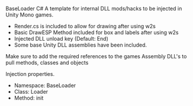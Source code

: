 BaseLoader C#
A template for internal DLL mods/hacks to be injected in Unity Mono games.

- Render.cs is included to allow for drawing after using w2s
- Basic DrawESP Method included for box and labels after using w2s
- Injected DLL unload key (Default: End)
- Some base Unity DLL assemblies have been included.

Make sure to add the required references to the games Assembly DLL's to pull methods, classes and objects

Injection properties.
- Namespace: BaseLoader
- Class: Loader
- Method: init
